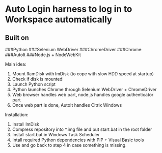 # Auto Login harness to log in to Workspace automatically

## Built on

###Python
###Selenium WebDriver
###ChromeDriver
###Chrome
###AutoIt
###Node.js + NodeWebKit

Main idea:
1. Mount RamDisk with ImDisk (to cope with slow HDD speed at startup)
2. Check if disk is mounted
3. Launch Python script
4. Python launches Chrome through Selenium WebDriver + ChromeDriver
5. Web browser handles web part, node.js handles google authenticator part
6. Once web part is done, AutoIt handles Citrix Windows

Installation:
1. Install ImDisk
2. Compress repository into *.img file and put start.bat in the root folder
3. Install start.bat in Windows Task Scheduler
4. Intall required Python dependencies with PIP + Visual Basic tools
5. Use and go back to step 4 in case something is missing.



